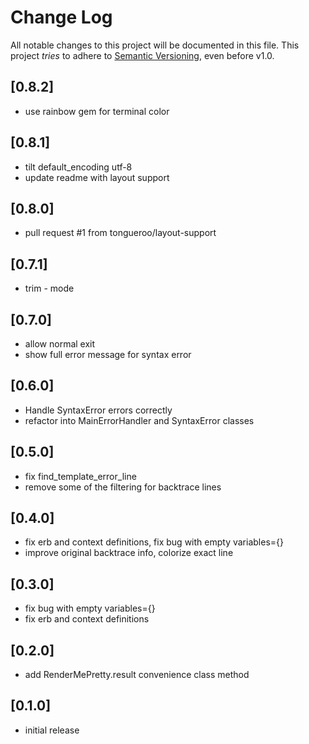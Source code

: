 # Change Log

All notable changes to this project will be documented in this file.
This project *tries* to adhere to [Semantic Versioning](http://semver.org/), even before v1.0.

## [0.8.2]
- use rainbow gem for terminal color

## [0.8.1]
- tilt default_encoding utf-8
- update readme with layout support

## [0.8.0]
- pull request #1 from tongueroo/layout-support

## [0.7.1]
- trim - mode

## [0.7.0]
- allow normal exit
- show full error message for syntax error

## [0.6.0]
- Handle SyntaxError errors correctly
- refactor into MainErrorHandler and SyntaxError classes

## [0.5.0]
- fix find_template_error_line
- remove some of the filtering for backtrace lines

## [0.4.0]
- fix erb and context definitions, fix bug with empty variables={}
- improve original backtrace info, colorize exact line

## [0.3.0]
- fix bug with empty variables={}
- fix erb and context definitions

## [0.2.0]
- add RenderMePretty.result convenience class method

## [0.1.0]
- initial release

